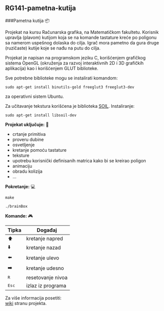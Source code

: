## RG141-pametna-kutija

###Pametna kutija :package:

Projekat na kursu Računarska grafika, na Matematičkom fakultetu. 
Korisnik upravlja (plavom) kutijom koja se na komande tastature kreće po poligonu sa namerom uspešnog dolaska do cilja. Igrač mora pametno da gura druge (ruzičaste) kutije koje se nađu na putu do cilja.

Projekat je napisan na programskom jeziku C, korišćenjem grafičkog sistema OpenGL (okruženja za razvoj interaktivnih 2D i 3D grafičkih aplikacija) kao i korišćenjem GLUT biblioteke.

Sve potrebne biblioteke mogu se instalirati komandom: 
```
sudo apt-get install binutils-gold freeglut3 freeglut3-dev
```
za operativni sistem Ubuntu.

Za učitavanje tekstura korišćena je biblioteka [SOIL](http://www.lonesock.net/soil.html). Instaliranje:
```
sudo apt-get install libsoil-dev
```

**Projekat uključuje:** :pencil:
   - crtanje primitiva
   - proveru dubine
   - osvetljenje
   - kretanje pomoću tastature
   - teksture
   - upotrebu korisnički definisanih matrica kako bi se kreirao poligon
   - animaciju
   - obradu kolizija
   - …

**Pokretanje:** :computer:
```
make
```
```
./brainBox
```


**Komande:** :video_game:

   | Tipka | Događaj |
   | ------ | ------ |
   | :arrow_up: | kretanje napred |
   | :arrow_down: | kretanje nazad |
   | :arrow_left: | kretanje ulevo |
   | :arrow_right: | kretanje udesno |
   | <kbd>R</kbd> | resetovanje nivoa |
   | <kbd>Esc</kbd> | izlaz iz programa |


Za više informacija posetiti: <br/>
[wiki](https://github.com/MATF-RG18/RG141-pametna-kutija/wiki) stranu projekta.
